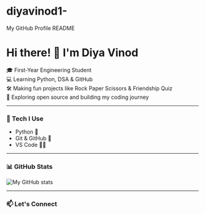 # diyavinod1-
My GitHub Profile README
# Hi there! 👋 I'm Diya Vinod

🎓 First-Year Engineering Student  
💻 Learning Python, DSA & GitHub  
🛠 Making fun projects like Rock Paper Scissors & Friendship Quiz  
🌱 Exploring open source and building my coding journey

---

### 🚀 Tech I Use
- Python 🐍
- Git & GitHub 🐙
- VS Code 🧑‍💻

---

### 📊 GitHub Stats
![My GitHub stats](https://github-readme-stats.vercel.app/api?username=diyavinod1&show_icons=true&theme=tokyonight)

---

### 📫 Let's Connect

